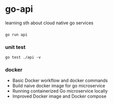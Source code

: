 # go-api
learning sth about cloud native go services

###

```
go run api
```

### unit test


```
go test ./api -v

```


### docker

- Basic Docker workflow and docker commands
- Build naive docker image for go microservice
- Running containerized Go microservice locally
- Improved Docker image and Docker compose
